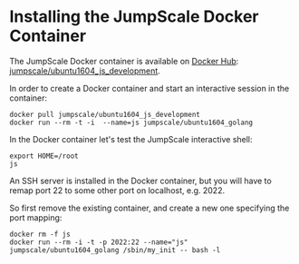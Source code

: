 # Installing the JumpScale Docker Container

The JumpScale Docker container is available on [Docker Hub](https://hub.docker.com/): [jumpscale/ubuntu1604_js_development](https://hub.docker.com/r/jumpscale/ubuntu1604_js_development/).


In order to create a Docker container and start an interactive session in the container:

```
docker pull jumpscale/ubuntu1604_js_development
docker run --rm -t -i  --name=js jumpscale/ubuntu1604_golang
```

In the Docker container let's test the JumpScale interactive shell:
```
export HOME=/root
js
```

An SSH server is installed in the Docker container, but you will have to remap port 22 to some other port on localhost, e.g. 2022.

So first remove the existing container, and create a new one specifying the port mapping:
```
docker rm -f js
docker run --rm -i -t -p 2022:22 --name="js" jumpscale/ubuntu1604_golang /sbin/my_init -- bash -l
```
